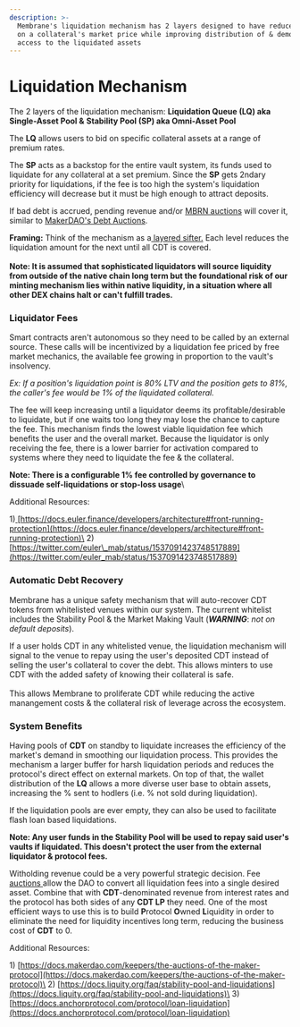 ```yaml
---
description: >-
  Membrane's liquidation mechanism has 2 layers designed to have reduced effects
  on a collateral's market price while improving distribution of & democratizing
  access to the liquidated assets
---
```


# Liquidation Mechanism

The 2 layers of the liquidation mechanism: **Liquidation Queue (LQ) aka Single-Asset Pool &** **Stability Pool (SP) aka Omni-Asset Pool**

The **LQ** allows users to bid on specific collateral assets at a range of premium rates.&#x20;

The **SP** acts as a backstop for the entire vault system, its funds used to liquidate for any collateral at a set premium. Since the **SP** gets 2ndary priority for liquidations, if the fee is too high the system's liquidation efficiency will decrease but it must be high enough to attract deposits.

If bad debt is accrued, pending revenue and/or [MBRN auctions](../smart-contracts/mbrn-auction.md) will cover it, similar to [MakerDAO's Debt Auctions](https://docs.makerdao.com/keepers/the-auctions-of-the-maker-protocol).

**Framing:** Think of the mechanism as a[ layered sifter.](https://twitter.com/lite_trix/status/1623347765035016193?s=20\&t=VZpse4CI1YzxFn78PYgnMQ) Each level reduces the liquidation amount for the next until all CDT is covered.\
\
**Note: It is assumed that sophisticated liquidators will source liquidity from outside of the native chain long term but the foundational risk of our minting mechanism lies within native liquidity, in a situation where all other DEX chains halt or can't fulfill trades.**

### Liquidator Fees

Smart contracts aren't autonomous so they need to be called by an external source. These calls will be incentivized by a liquidation fee priced by free market mechanics, the available fee growing in proportion to the vault's insolvency.

_Ex: If a position's liquidation point is 80% LTV and the position gets to 81%, the caller's fee would be 1% of the liquidated collateral._

The fee will keep increasing until a liquidator deems its profitable/desirable to liquidate, but if one waits too long they may lose the chance to capture the fee. This mechanism finds the lowest viable liquidation fee which benefits the user and the overall market.  Because the liquidator is only receiving the fee, there is a lower barrier for activation compared to systems where they need to liquidate the fee & the collateral.&#x20;

**Note: There is a configurable 1% fee controlled by governance to dissuade self-liquidations or stop-loss usage**\


Additional Resources:&#x20;

1\)[ ](https://docs.euler.finance/developers/architecture#front-running-protection)[https://docs.euler.finance/developers/architecture#front-running-protection](https://docs.euler.finance/developers/architecture#front-running-protection)\
2\) [https://twitter.com/euler\_mab/status/1537091423748517889](https://twitter.com/euler_mab/status/1537091423748517889)



### Automatic Debt Recovery&#x20;

Membrane has a unique safety mechanism that will auto-recover CDT tokens from whitelisted venues within our system. The current whitelist includes the Stability Pool & the Market Making Vault (_**WARNING**_: _not on default deposits_).&#x20;

If a user holds CDT in any whitelisted venue, the liquidation mechanism will signal to the venue to repay using the user's deposited CDT instead of selling the user's collateral to cover the debt. This allows minters to use CDT with the added safety of knowing their collateral is safe.\
\
This allows Membrane to proliferate CDT while reducing the active manangement costs & the collateral risk of leverage across the ecosystem.&#x20;

### System Benefits

Having pools of **CDT** on standby to liquidate increases the efficiency of the market's demand in smoothing our liquidation process. This provides the mechanism a larger buffer for harsh liquidation periods and reduces the protocol's direct effect on external markets. On top of that, the wallet distribution of the **LQ** allows a more diverse user base to obtain assets, increasing the % sent to hodlers (i.e. % not sold during liquidation).

If the liquidation pools are ever empty, they can also be used to facilitate flash loan based liquidations.

**Note: Any user funds in the Stability Pool will be used to repay said user's vaults if liquidated. This doesn't protect the user from the external liquidator & protocol fees.**

Witholding revenue could be a very powerful strategic decision. Fee [auctions ](../smart-contracts/mbrn-auction.md)allow the DAO to convert all liquidation fees into a single desired asset. Combine that with **CDT**-denominated revenue from interest rates and the protocol has both sides of any **CDT LP** they need. One of the most efficient ways to use this is to build **P**rotocol **O**wned **L**iquidity in order to eliminate the need for liquidity incentives long term, reducing the business cost of **CDT** to 0.

Additional Resources:&#x20;

1\) [https://docs.makerdao.com/keepers/the-auctions-of-the-maker-protocol](https://docs.makerdao.com/keepers/the-auctions-of-the-maker-protocol)\
2\) [https://docs.liquity.org/faq/stability-pool-and-liquidations](https://docs.liquity.org/faq/stability-pool-and-liquidations)\
3\) [https://docs.anchorprotocol.com/protocol/loan-liquidation](https://docs.anchorprotocol.com/protocol/loan-liquidation)

